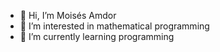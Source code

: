 - 👋 Hi, I’m Moisés Amdor
- 👀 I’m interested in mathematical programming
- 🌱 I’m currently learning programming


<!---
MoyIs317/MoyIs317 is a ✨ special ✨ repository because its `README.md` (this file) appears on your GitHub profile.
You can click the Preview link to take a look at your changes.
--->

